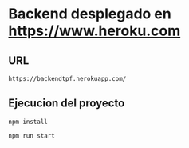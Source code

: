 # Backend desplegado en https://www.heroku.com

## URL
```
https://backendtpf.herokuapp.com/
```

## Ejecucion del proyecto
```
npm install
```

```
npm run start
```
